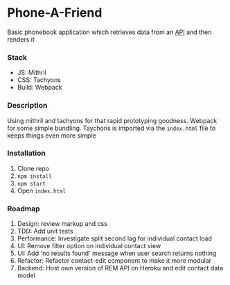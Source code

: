 # Phone-A-Friend
Basic phonebook application which retrieves data from an [API](https://rem-rest-api.herokuapp.com/) and then renders it

### Stack
- JS: Mithril
- CSS: Tachyons
- Build: Webpack

### Description
Using mithril and tachyons for that rapid prototyping goodness. Webpack for some simple bundling. Taychons is imported via the `index.html` file to keeps things even more simple

### Installation
1. Clone repo
2. `npm install`
3. `npm start`
4. Open `index.html`

### Roadmap

1. Design: review markup and css
2. TDD: Add unit tests
3. Performance: Investigate split second lag for individual contact load
4. UI: Remove filter option on individual contact view
5. UI: Add 'no results found' message when user search returns nothing
6. Refactor: Refactor contact-edit component to make it more modular
6. Backend: Host own version of REM API on Heroku and edit contact data model